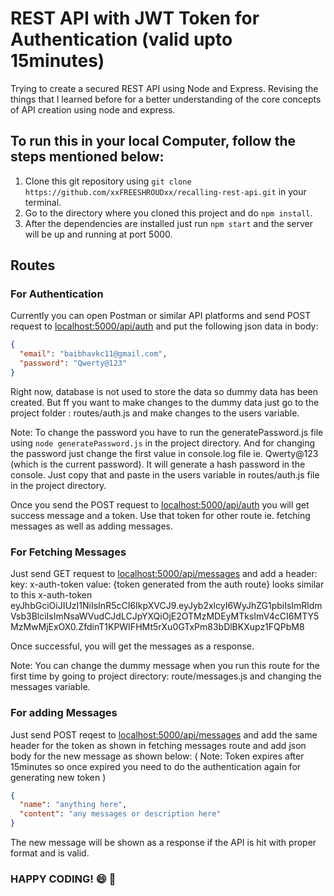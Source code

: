 # REST API with JWT Token for Authentication (valid upto 15minutes)
Trying to create a secured REST API using Node and Express. Revising the things that I learned before for a better understanding of the core concepts of API creation using node and express.

## To run this in your local Computer, follow the steps mentioned below:

1. Clone this git repository using `git clone https://github.com/xxFREESHROUDxx/recalling-rest-api.git` in your terminal.
2. Go to the directory where you cloned this project and do `npm install`.
3. After the dependencies are installed just run `npm start` and the server will be up and running at port 5000.

## Routes 

### For Authentication

Currently you can open Postman or similar API platforms and send POST request to [localhost:5000/api/auth](localhost:5000/api/auth) and put the following json data in body:
```json
{  
  "email": "baibhavkc11@gmail.com",
  "password": "Qwerty@123"
}
```

Right now, database is not used to store the data so dummy data has been created. But ff you want to make changes to the dummy data just go to the project folder : routes/auth.js and make changes to the users variable.

Note: To change the password you have to run the generatePassword.js file using `node generatePassword.js` in the project directory. And for changing the password just change the first value in console.log file ie. Qwerty@123 (which is the current password).
It will generate a hash password in the console. Just copy that and paste in the users variable in routes/auth.js file in the project directory.

Once you send the POST request to [localhost:5000/api/auth](localhost:5000/api/auth) you will get success message and a token. Use that token for other route ie. fetching messages as well as adding messages.

### For Fetching Messages

Just send GET request to [localhost:5000/api/messages](localhost:5000/api/messages) and add a header:
   key: x-auth-token
   value: {token generated from the auth route}
   looks similar to this x-auth-token    eyJhbGciOiJIUzI1NiIsInR5cCI6IkpXVCJ9.eyJyb2xlcyI6WyJhZG1pbiIsImRldmVsb3BlciIsImNsaWVudCJdLCJpYXQiOjE2OTMzMDEyMTksImV4cCI6MTY5MzMwMjExOX0.ZfdinT1KPWIFHMt5rXu0GTxPm83bDlBKXupz1FQPbM8

Once successful, you will get the messages as a response.

Note: You can change the dummy message when you run this route for the first time by going to project directory: route/messages.js and changing the messages variable.

### For adding Messages

Just send POST reqest to [localhost:5000/api/messages](localhost:5000/api/messages) and add the same header for the token as shown in fetching messages route and add json body for the new message as shown below: ( Note: Token expires after 15minutes so once expired you need to do the authentication again for generating new token )

```json
{
  "name": "anything here",
  "content": "any messages or description here"
}
```

The new message will be shown as a response if the API is hit with proper format and is valid.

### HAPPY CODING! 😄 🚀
